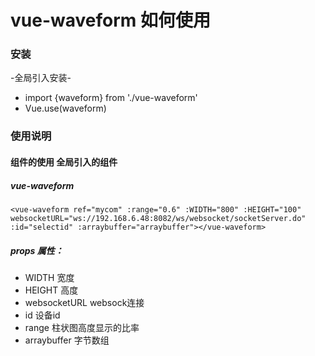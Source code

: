 # vue-waveform 如何使用


### 安装

-全局引入安装-
* import {waveform} from './vue-waveform' 
* Vue.use(waveform)


### 使用说明

#### 组件的使用 全局引入的组件
 
#####  vue-waveform
```
<vue-waveform ref="mycom" :range="0.6" :WIDTH="800" :HEIGHT="100" websocketURL="ws://192.168.6.48:8082/ws/websocket/socketServer.do" :id="selectid" :arraybuffer="arraybuffer"></vue-waveform> 
```
##### props 属性：
* WIDTH  宽度
* HEIGHT  高度
* websocketURL websock连接
* id 设备id
* range 柱状图高度显示的比率
* arraybuffer 字节数组